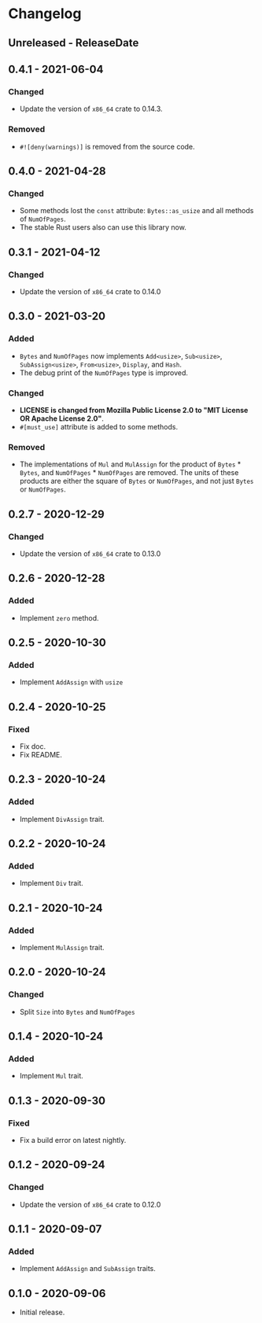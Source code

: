 # Changelog

## Unreleased - ReleaseDate

## 0.4.1 - 2021-06-04
### Changed
- Update the version of `x86_64` crate to 0.14.3.

### Removed
- `#![deny(warnings)]` is removed from the source code.

## 0.4.0 - 2021-04-28
### Changed
- Some methods lost the `const` attribute: `Bytes::as_usize` and all methods of `NumOfPages`.
- The stable Rust users also can use this library now.

## 0.3.1 - 2021-04-12
### Changed
- Update the version of `x86_64` crate to 0.14.0

## 0.3.0 - 2021-03-20
### Added
- `Bytes` and `NumOfPages` now implements `Add<usize>`, `Sub<usize>`, `SubAssign<usize>`, `From<usize>`, `Display`, and `Hash`.
- The debug print of the `NumOfPages` type is improved.

### Changed
- **LICENSE is changed from Mozilla Public License 2.0 to "MIT License OR Apache License 2.0"**.
- `#[must_use]` attribute is added to some methods.

### Removed
- The implementations of `Mul` and `MulAssign` for the product of `Bytes` * `Bytes`, and `NumOfPages` * `NumOfPages` are removed. The units of these products are either the square of `Bytes` or `NumOfPages`, and not just `Bytes` or `NumOfPages`.

## 0.2.7 - 2020-12-29
### Changed
- Update the version of `x86_64` crate to 0.13.0

## 0.2.6 - 2020-12-28
### Added
- Implement `zero` method.

## 0.2.5 - 2020-10-30
### Added
- Implement `AddAssign` with `usize`

## 0.2.4 - 2020-10-25
### Fixed
- Fix doc.
- Fix README.

## 0.2.3 - 2020-10-24
### Added
- Implement `DivAssign` trait.

## 0.2.2 - 2020-10-24
### Added
- Implement `Div` trait.

## 0.2.1 - 2020-10-24
### Added
- Implement `MulAssign` trait.

## 0.2.0 - 2020-10-24
### Changed
- Split `Size` into `Bytes` and `NumOfPages`

## 0.1.4 - 2020-10-24
### Added
- Implement `Mul` trait.

## 0.1.3 - 2020-09-30
### Fixed
- Fix a build error on latest nightly.

## 0.1.2 - 2020-09-24
### Changed
- Update the version of `x86_64` crate to 0.12.0

## 0.1.1 - 2020-09-07
### Added
- Implement `AddAssign` and `SubAssign` traits.

## 0.1.0 - 2020-09-06

- Initial release.
